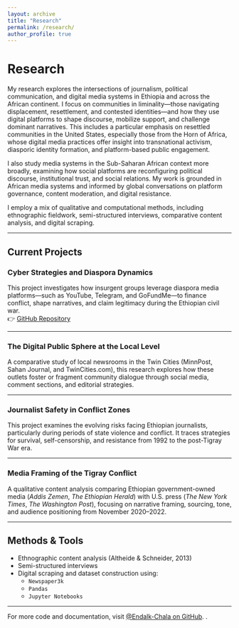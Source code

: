 ```yaml
---
layout: archive
title: "Research"
permalink: /research/
author_profile: true
---
```


# Research

My research explores the intersections of journalism, political communication, and digital media systems in Ethiopia and across the African continent. I focus on communities in liminality—those navigating displacement, resettlement, and contested identities—and how they use digital platforms to shape discourse, mobilize support, and challenge dominant narratives. This includes a particular emphasis on resettled communities in the United States, especially those from the Horn of Africa, whose digital media practices offer insight into transnational activism, diasporic identity formation, and platform-based public engagement.

I also study media systems in the Sub-Saharan African context more broadly, examining how social platforms are reconfiguring political discourse, institutional trust, and social relations. My work is grounded in African media systems and informed by global conversations on platform governance, content moderation, and digital resistance.

I employ a mix of qualitative and computational methods, including ethnographic fieldwork, semi-structured interviews, comparative content analysis, and digital scraping.

---

## Current Projects

### Cyber Strategies and Diaspora Dynamics

This project investigates how insurgent groups leverage diaspora media platforms—such as YouTube, Telegram, and GoFundMe—to finance conflict, shape narratives, and claim legitimacy during the Ethiopian civil war.  
👉 [GitHub Repository](https://github.com/Endalk-Chala/twin-cities-news-comparison)

---

### The Digital Public Sphere at the Local Level

A comparative study of local newsrooms in the Twin Cities (MinnPost, Sahan Journal, and TwinCities.com), this research explores how these outlets foster or fragment community dialogue through social media, comment sections, and editorial strategies.

---

### Journalist Safety in Conflict Zones

This project examines the evolving risks facing Ethiopian journalists, particularly during periods of state violence and conflict. It traces strategies for survival, self-censorship, and resistance from 1992 to the post-Tigray War era.

---

### Media Framing of the Tigray Conflict

A qualitative content analysis comparing Ethiopian government-owned media (*Addis Zemen*, *The Ethiopian Herald*) with U.S. press (*The New York Times*, *The Washington Post*), focusing on narrative framing, sourcing, tone, and audience positioning from November 2020–2022.

---

## Methods & Tools

- Ethnographic content analysis (Altheide & Schneider, 2013)  
- Semi-structured interviews  
- Digital scraping and dataset construction using:
  - `Newspaper3k`  
  - `Pandas`  
  - `Jupyter Notebooks`

---

For more code and documentation, visit [@Endalk-Chala on GitHub](https://github.com/Endalk-Chala).
.


